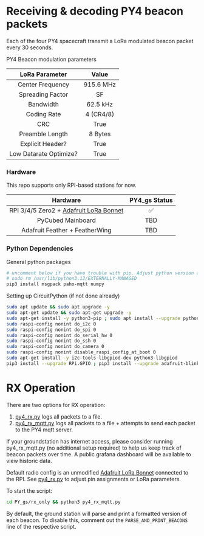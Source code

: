 # Receiving & decoding PY4 beacon packets

Each of the four PY4 spacecraft transmit a LoRa modulated beacon packet every 30 seconds.

PY4 Beacon modulation parameters

|     LoRa Parameter        |   Value       |
|:----------------------:   |:---------:    |
|       Center Frequency    | 915.6 MHz     |
|       Spreading Factor    | SF            |
|              Bandwidth    | 62.5 kHz      |
|            Coding Rate    | 4 (CR4/8)     |
|                    CRC    | True          |
|        Preamble Length    | 8 Bytes       |
|       Explicit Header?    | True          |
| Low Datarate Optimize?    | True          |

### Hardware

This repo supports only RPI-based stations for now.

|                Hardware                   | PY4_gs Status                                              |
|:--------------------------------------:   |:-------------:    |
| RPI 3/4/5 Zero2 + [Adafruit LoRa Bonnet](https://www.adafruit.com/product/4074)    |       ✅          |
|            PyCubed Mainboard                                                       |      TBD          |
|     Adafruit Feather + FeatherWing                                                 |      TBD          |

### Python Dependencies

General python packages
```bash
# uncomment below if you have trouble with pip. Adjust python version accordingly.
# sudo rm /usr/lib/python3.12/EXTERNALLY-MANAGED
pip3 install msgpack paho-mqtt numpy
```

Setting up CircuitPython (if not done already)
```bash
sudo apt update && sudo apt upgrade -y
sudo apt-get update && sudo apt-get upgrade -y
sudo apt-get install -y python3-pip ; sudo apt install --upgrade python3-setuptools
sudo raspi-config nonint do_i2c 0
sudo raspi-config nonint do_spi 0
sudo raspi-config nonint do_serial_hw 0
sudo raspi-config nonint do_ssh 0
sudo raspi-config nonint do_camera 0
sudo raspi-config nonint disable_raspi_config_at_boot 0
sudo apt-get install -y i2c-tools libgpiod-dev python3-libgpiod
pip3 install --upgrade RPi.GPIO ; pip3 install --upgrade adafruit-blinka
```

# RX Operation
There are two options for RX operation:
1. [py4_rx.py](./rx_only/py4_rx.py) logs all packets to a file.
2. [py4_rx_mqtt.py](./rx_only/py4_rx_mqtt.py) logs all packets to a file + attempts to send each packet to the PY4 mqtt server.

If your groundstation has internet access, please consider running py4_rx_mqtt.py (no additional setup required) to help us keep track of beacon packets over time. A public grafana dashboard will be available to view historic data.

Default radio config is an unmodified [Adafruit LoRa Bonnet](https://www.adafruit.com/product/4074) connected to the RPI. See [py4_rx.py](./rpi_radio_helpers/rpi_radio_helpers.py) to adjust pin assignments or LoRa parameters.

To start the script:
```bash
cd PY_gs/rx_only && python3 py4_rx_mqtt.py
```

By default, the ground station will parse and print a formatted version of each beacon. To disable this, comment out the `PARSE_AND_PRINT_BEACONS` line of the respective script.
